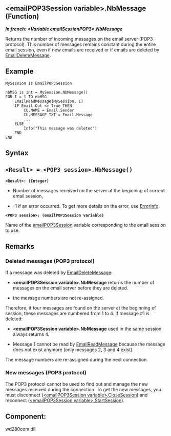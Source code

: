 


## &lt;emailPOP3Session variable&gt;.NbMessage (Function)

***In french: &lt;Variable emailSessionPOP3&gt;.NbMessage***



<a name="XUse"></a>
<a name="Use"></a>
<a name="description"></a>
Returns the number of incoming messages on the email server (POP3 protocol).
This number of messages remains constant during the entire email session, even if new emails are received or if emails are deleted by [EmailDeleteMessage](../WDLang3/3032027.md).
<a name="Example1"></a>
<a name="sample_code"></a>

## Example


```wl
MySession is EmailPOP3Session

nbMSG is int = MySession.NbMessage()
FOR I = 1 TO nbMSG
	EmailReadMessage(MySession, I)
	IF Email.Out <> True THEN
		CU.NAME = Email.Sender
		CU.MESSAGE_TXT = Email.Message
		...
	ELSE
		Info("This message was deleted")
	END
END
```

<a name="XSYNTAX"></a>
<a name="SYNTAX1"></a>

## Syntax

`<Result> = <POP3 session>.NbMessage()`
---

**`<Result>: (Integer)`**



- Number of messages received on the server at the beginning of current email session,

- -1 if an error occurred. To get more details on the error, use [ErrorInfo](../WDLang1/3013008.md).




**`<POP3 session>: (emailPOP3Session variable)`**

Name of the [emailPOP3Session](../WDLang3/1000018759.md) variable corresponding to the email session to use.



<a name="NOTE0"></a>
<a name="NOTE0_1"></a>

## Remarks


### Deleted messages (POP3 protocol)
<a name="deleted_messages_pop3_protocol_ELTPARAGRAPHE000292"></a>

If a message was deleted by [EmailDeleteMessage](../WDLang3/3032027.md):

- **&lt;emailPOP3Session variable&gt;.NbMessage** returns the number of messages on the email server before they are deleted. 

- the message numbers are not re-assigned.




Therefore, if four messages are found on the server at the beginning of session, these messages are numbered from 1 to 4. If message #1 is deleted:

- **&lt;emailPOP3Session variable&gt;.NbMessage** used in the same session always returns 4.

- Message 1 cannot be read by [EmailReadMessage](../WDLang3/3032016.md) because the message does not exist anymore (only messages 2, 3 and 4 exist).




The message numbers are re-assigned during the next connection.
<a name="NOTE0_5"></a>


### New messages (POP3 protocol)
<a name="new_messages_pop3_protocol_ELTPARAGRAPHE000322"></a>

The POP3 protocol cannot be used to find out and manage the new messages received during the connection. To get the new messages, you must disconnect ([&lt;emailPOP3Session variable&gt;.CloseSession](../WDLang3/1000022283.md)) and reconnect ([&lt;emailPOP3Session variable&gt;.StartSession](../WDLang3/1000022305.md)).

<a name="XComponent"></a>

## Component:
wd280com.dll
